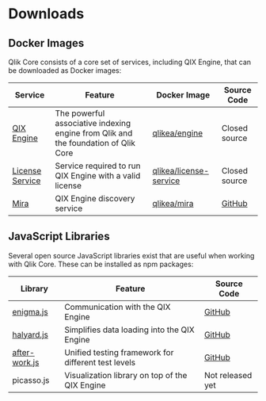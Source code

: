 # Downloads

## Docker Images

Qlik Core consists of a core set of services, including QIX Engine, that can be downloaded as Docker images:

| Service    | Feature | Docker Image | Source Code |
| ---------- | ------- | ------------ | ----------- |
| [QIX Engine](./services/qix-engine/introduction.md) | The powerful associative indexing engine from Qlik and the foundation of Qlik Core | [qlikea/engine](https://hub.docker.com/r/qlikea/engine) | Closed source |
| [License Service](./services/license-service.md) | Service required to run QIX Engine with a valid license | [qlikea/license-service](https://hub.docker.com/r/qlikea/license-service) | Closed source |
| [Mira](./services/mira.md) | QIX Engine discovery service | [qlikea/mira](https://hub.docker.com/r/qlikea/mira) | [GitHub](https://github.com/qlik-ea/mira) |

## JavaScript Libraries

Several open source JavaScript libraries exist that are useful when working with Qlik Core. These can be installed as
npm packages:

| Library | Feature | Source Code |
| ------- | ------- | ----------- |
| [enigma.js](https://www.npmjs.com/package/enigma.js) | Communication with the QIX Engine | [GitHub](https://github.com/qlik-oss/enigma.js/) |
| [halyard.js](https://www.npmjs.com/package/halyard.js) | Simplifies data loading into the QIX Engine | [GitHub](https://github.com/qlik-oss/halyard.js) |
| [after-work.js](https://www.npmjs.com/package/after-work.js) | Unified testing framework for different test levels | [GitHub](https://github.com/qlik-oss/after-work.js) |
| picasso.js | Visualization library on top of the QIX Engine | Not released yet |

